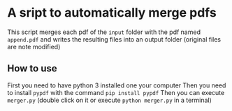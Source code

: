 # A sript to automatically merge pdfs
This script merges each pdf of the `input` folder with the pdf named `append.pdf` and writes the resulting files into an output folder (original files are note modified)

## How to use
First you need to have python 3 installed one your computer
Then you need to install `pypdf` with the command `pip install pypdf`
Then you can execute `merger.py` (double click on it or execute `python merger.py` in a terminal)